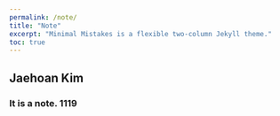 ```yaml
---
permalink: /note/
title: "Note"
excerpt: "Minimal Mistakes is a flexible two-column Jekyll theme."
toc: true
---
```

## Jaehoan Kim

### It is a note. 1119